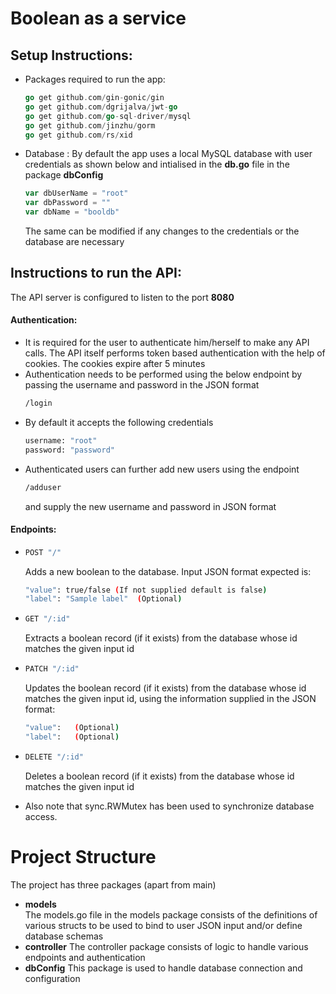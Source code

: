 # Boolean as a service
## Setup Instructions:
- Packages required to run the app: 
  ```go
  go get github.com/gin-gonic/gin
  go get github.com/dgrijalva/jwt-go
  go get github.com/go-sql-driver/mysql
  go get github.com/jinzhu/gorm
  go get github.com/rs/xid
  ```
- Database :
  By default the app uses a local MySQL database with user credentials as shown below and intialised in the **db.go** file in the package **dbConfig**
   ```go
   var dbUserName = "root"
   var dbPassword = ""
   var dbName = "booldb"
   ```
   The same can be modified if any changes to the credentials or the database are necessary

## Instructions to run the API:
The API server is configured to listen to the port **8080**
#### Authentication:
- It is required for the user to authenticate him/herself to make any API calls. The API itself performs token based authentication with the help of cookies. The cookies expire after 5 minutes
- Authentication needs to be performed using the below endpoint by passing the username and password in the JSON format
  ```sh
  /login
  ```
- By default it accepts the following credentials 
  ```sh
  username: "root"
  password: "password"
- Authenticated users can further add new users using the endpoint
  ```sh
  /adduser
  ```
  and supply the new username and password in JSON format

#### Endpoints:
-  ```sh
   POST "/" 
   ```
   Adds a new boolean to the database. Input JSON format expected is:
   ```sh
   "value": true/false (If not supplied default is false)
   "label": "Sample label"  (Optional)
   ```
- ```sh
  GET "/:id"  
  ```
  Extracts a boolean record (if it exists) from the database whose id matches the given input id
- ```sh
  PATCH "/:id"
  ```
  Updates the boolean record (if it exists) from the database whose id matches the given input id, using the information supplied in the JSON format:
  ```sh
  "value":   (Optional)
  "label":   (Optional)
  ```
- ```sh
  DELETE "/:id"
  ```
  Deletes a boolean record (if it exists) from the database whose id matches the given input id

- Also note that sync.RWMutex has been used to synchronize database access.
  
# Project Structure
The project has three packages (apart from main)
- **models**  
The models.go file in the models package consists of the definitions of various structs to be used to bind to user JSON input and/or define database schemas
- **controller**
The controller package consists of logic to handle various endpoints and authentication
- **dbConfig**
This package is used to handle database connection and configuration
